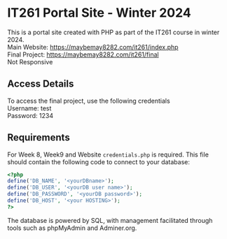 # IT261 Portal Site - Winter 2024

This is a portal site created with PHP as part of the IT261 course in winter 2024. <br>
Main Website: https://maybemay8282.com/it261/index.php <br>
Final Project: https://maybemay8282.com/it261/final <br>
Not Responsive

## Access Details
To access the final project, use the following credentials </br>
Username: test </br>
Password: 1234

## Requirements
For Week 8, Week9 and Website `credentials.php` is required. This file should contain the following code to connect to your database:

```php
<?php
define('DB_NAME', '<yourDBname>');
define('DB_USER', '<yourDB user name>');
define('DB_PASSWORD', '<yourDB password>');
define('DB_HOST', '<your HOSTING>');
?>
```
The database is powered by SQL, with management facilitated through tools such as phpMyAdmin and Adminer.org.


